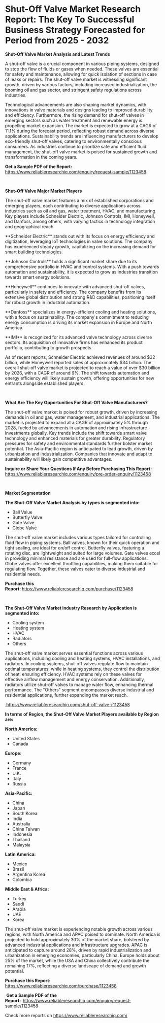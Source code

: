 <p><h1>Shut-Off Valve Market Research Report: The Key To Successful Business Strategy Forecasted for Period from 2025 - 2032</h1></p><p><strong>Shut-Off Valve Market Analysis and Latest Trends</strong></p>
<p><p>A shut-off valve is a crucial component in various piping systems, designed to stop the flow of fluids or gases when needed. These valves are essential for safety and maintenance, allowing for quick isolation of sections in case of leaks or repairs. The shut-off valve market is witnessing significant growth, driven by various factors, including increased industrialization, the booming oil and gas sector, and stringent safety regulations across industries.</p><p>Technological advancements are also shaping market dynamics, with innovations in valve materials and designs leading to improved durability and efficiency. Furthermore, the rising demand for shut-off valves in emerging sectors such as water treatment and renewable energy is propelling market expansion. The market is expected to grow at a CAGR of 11.1% during the forecast period, reflecting robust demand across diverse applications. Sustainability trends are influencing manufacturers to develop eco-friendly shut-off valves, catering to environmentally conscious consumers. As industries continue to prioritize safe and efficient fluid management, the shut-off valve market is poised for sustained growth and transformation in the coming years.</p></p>
<p><strong>Get a Sample PDF of the Report:&nbsp;</strong> <a href="https://www.reliableresearchiq.com/enquiry/request-sample/1123458?utm_campaign=2802&utm_medium=2&utm_source=Github&utm_content=ia&utm_term=03032025&utm_id=shut-off-valve">https://www.reliableresearchiq.com/enquiry/request-sample/1123458</a></p>
<p>&nbsp;</p>
<p><strong>Shut-Off Valve Major Market Players</strong></p>
<p><p>The shut-off valve market features a mix of established corporations and emerging players, each contributing to diverse applications across industries such as oil and gas, water treatment, HVAC, and manufacturing. Key players include Schneider Electric, Johnson Controls, IMI, Honeywell, and Danfoss, among others, with varying tactics in technology integration and geographical reach.</p><p>**Schneider Electric** stands out with its focus on energy efficiency and digitization, leveraging IoT technologies in valve solutions. The company has experienced steady growth, capitalizing on the increasing demand for smart building technologies.</p><p>**Johnson Controls** holds a significant market share due to its comprehensive portfolio in HVAC and control systems. With a push towards automation and sustainability, it is expected to grow as industries transition towards smart energy solutions.</p><p>**Honeywell** continues to innovate with advanced shut-off valves, particularly in safety and efficiency. The company benefits from its extensive global distribution and strong R&D capabilities, positioning itself for robust growth in industrial automation.</p><p>**Danfoss** specializes in energy-efficient cooling and heating solutions, with a focus on sustainability. The company's commitment to reducing energy consumption is driving its market expansion in Europe and North America.</p><p>**IMI** is recognized for its advanced valve technology across diverse sectors. Its acquisition of innovative firms has enhanced its product portfolio, contributing to growth prospects.</p><p>As of recent reports, Schneider Electric achieved revenues of around $32 billion, while Honeywell reported sales of approximately $34 billion. The overall shut-off valve market is projected to reach a value of over $30 billion by 2026, with a CAGR of around 6%. The shift towards automation and energy efficiency will likely sustain growth, offering opportunities for new entrants alongside established players.</p></p>
<p>&nbsp;</p>
<p><strong>What Are The Key Opportunities For Shut-Off Valve Manufacturers?</strong></p>
<p><p>The shut-off valve market is poised for robust growth, driven by increasing demands in oil and gas, water management, and industrial applications. The market is projected to expand at a CAGR of approximately 5% through 2028, fueled by advancements in automation and rising infrastructure investments globally. Key trends include the shift towards smart valve technology and enhanced materials for greater durability. Regulatory pressures for safety and environmental standards further bolster market potential. The Asia-Pacific region is anticipated to lead growth, driven by urbanization and industrialization. Companies that innovate and adapt to sustainability will likely gain competitive advantages.</p></p>
<p><strong>Inquire or Share Your Questions If Any Before Purchasing This Report:</strong> <a href="https://www.reliableresearchiq.com/enquiry/pre-order-enquiry/1123458?utm_campaign=2802&utm_medium=2&utm_source=Github&utm_content=ia&utm_term=03032025&utm_id=shut-off-valve">https://www.reliableresearchiq.com/enquiry/pre-order-enquiry/1123458</a></p>
<p>&nbsp;</p>
<p><strong>Market Segmentation</strong></p>
<p><strong>The Shut-Off Valve Market Analysis by types is segmented into:</strong></p>
<p><ul><li>Ball Value</li><li>Butterfly Valve</li><li>Gate Valve</li><li>Globe Valve</li></ul></p>
<p><p>The shut-off valve market includes various types tailored for controlling fluid flow in piping systems. Ball valves, known for their quick operation and tight sealing, are ideal for on/off control. Butterfly valves, featuring a rotating disc, are lightweight and suited for large volumes. Gate valves excel in providing minimal resistance and are used for full-flow applications. Globe valves offer excellent throttling capabilities, making them suitable for regulating flow. Together, these valves cater to diverse industrial and residential needs.</p></p>
<p><strong>Purchase this Report:&nbsp;</strong><a href="https://www.reliableresearchiq.com/purchase/1123458?utm_campaign=2802&utm_medium=2&utm_source=Github&utm_content=ia&utm_term=03032025&utm_id=shut-off-valve">https://www.reliableresearchiq.com/purchase/1123458</a></p>
<p>&nbsp;</p>
<p><strong>The Shut-Off Valve Market Industry Research by Application is segmented into:</strong></p>
<p><ul><li>Cooling system</li><li>Heating system</li><li>HVAC</li><li>Radiators</li><li>Others</li></ul></p>
<p><p>The shut-off valve market serves essential functions across various applications, including cooling and heating systems, HVAC installations, and radiators. In cooling systems, shut-off valves regulate flow to maintain optimal temperatures, while in heating systems, they control the distribution of heat, ensuring efficiency. HVAC systems rely on these valves for effective airflow management and energy conservation. Additionally, radiators utilize shut-off valves to manage water flow, enhancing thermal performance. The "Others" segment encompasses diverse industrial and residential applications, further expanding the market reach.</p></p>
<p><a href="https://www.reliableresearchiq.com/shut-off-valve-r1123458?utm_campaign=2802&utm_medium=2&utm_source=Github&utm_content=ia&utm_term=03032025&utm_id=shut-off-valve">&nbsp;https://www.reliableresearchiq.com/shut-off-valve-r1123458</a></p>
<p><strong>In terms of Region, the Shut-Off Valve Market Players available by Region are:</strong></p>
<p>
    <p> <strong> North America: </strong>
        <ul>
            <li>United States</li>
            <li>Canada</li>
        </ul>
        </p> 
    <p> <strong> Europe: </strong>
        <ul>
            <li>Germany</li>
            <li>France</li>
            <li>U.K.</li>
            <li>Italy</li>
            <li>Russia</li>
        </ul>
        </p> 
    <p> <strong> Asia-Pacific: </strong>
        <ul>
            <li>China</li>
            <li>Japan</li>
            <li>South Korea</li>
            <li>India</li>
            <li>Australia</li>
            <li>China Taiwan</li>
            <li>Indonesia</li>
            <li>Thailand</li>
            <li>Malaysia</li>
        </ul>
        </p> 
    <p> <strong> Latin America: </strong>
        <ul>
            <li>Mexico</li>
            <li>Brazil</li>
            <li>Argentina Korea</li>
            <li>Colombia</li>
        </ul>
        </p> 
    <p> <strong> Middle East & Africa: </strong>
        <ul>
            <li>Turkey</li>
            <li>Saudi</li>
            <li>Arabia</li>
            <li>UAE</li>
            <li>Korea</li>
        </ul>
    </p>
    </p>
<p><p>The shut-off valve market is experiencing notable growth across various regions, with North America and APAC poised to dominate. North America is projected to hold approximately 30% of the market share, bolstered by advanced industrial applications and infrastructure upgrades. APAC is anticipated to capture around 28%, driven by rapid industrialization and urbanization in emerging economies, particularly China. Europe holds about 25% of the market, while the USA and China collectively contribute the remaining 17%, reflecting a diverse landscape of demand and growth potential.</p></p>
<p><strong>Purchase this Report: </strong><a href="https://www.reliableresearchiq.com/purchase/1123458?utm_campaign=2802&utm_medium=2&utm_source=Github&utm_content=ia&utm_term=03032025&utm_id=shut-off-valve">https://www.reliableresearchiq.com/purchase/1123458</a></p>
<p>&nbsp;<strong>Get a Sample PDF of the Report:&nbsp;&nbsp;</strong><a href="https://www.reliableresearchiq.com/enquiry/request-sample/1123458?utm_campaign=2802&utm_medium=2&utm_source=Github&utm_content=ia&utm_term=03032025&utm_id=shut-off-valve">https://www.reliableresearchiq.com/enquiry/request-sample/1123458</a></p>
<p><strong></strong></p>
<p>Check more reports on <a href="https://www.reliableresearchiq.com/?utm_campaign=2802&utm_medium=2&utm_source=Github&utm_content=ia&utm_term=03032025&utm_id=shut-off-valve">https://www.reliableresearchiq.com/</a></p>